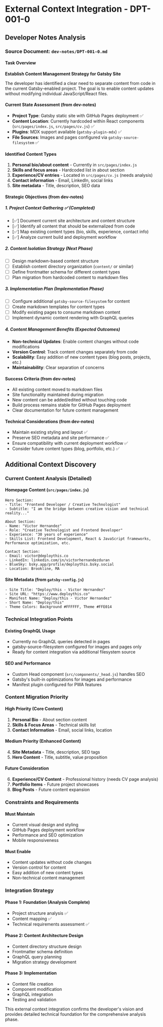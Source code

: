 # External Context Integration - DPT-001-0

## Developer Notes Analysis

### Source Document: `dev-notes/DPT-001-0.md`

#### Task Overview
**Establish Content Management Strategy for Gatsby Site**

The developer has identified a clear need to separate content from code in the current Gatsby-enabled project. The goal is to enable content updates without modifying individual JavaScript/React files.

#### Current State Assessment (from dev-notes)
- **Project Type**: Gatsby static site with GitHub Pages deployment ✅
- **Content Location**: Currently hardcoded within React components (`src/pages/index.js`, `src/pages/cv.js`) ✅
- **Plugins**: MDX support available (`gatsby-plugin-mdx`) ✅
- **File Sources**: Images and pages configured via `gatsby-source-filesystem` ✅

#### Identified Content Types
1. **Personal bio/about content** - Currently in `src/pages/index.js`
2. **Skills and focus areas** - Hardcoded list in about section
3. **Experience/CV entries** - Located in `src/pages/cv.js` (needs analysis)
4. **Contact information** - Email, LinkedIn, social links
5. **Site metadata** - Title, description, SEO data

#### Strategic Objectives (from dev-notes)

##### 1. Project Context Gathering ✅ (Completed)
- [✅] Document current site architecture and content structure
- [✅] Identify all content that should be externalized from code
- [✅] Map existing content types (bio, skills, experience, contact info)
- [✅] Analyze current build and deployment workflow

##### 2. Content Isolation Strategy (Next Phase)
- [ ] Design markdown-based content structure
- [ ] Establish content directory organization (`content/` or similar)
- [ ] Define frontmatter schema for different content types
- [ ] Plan migration from hardcoded content to markdown files

##### 3. Implementation Plan (Implementation Phase)
- [ ] Configure additional `gatsby-source-filesystem` for content
- [ ] Create markdown templates for content types
- [ ] Modify existing pages to consume markdown content
- [ ] Implement dynamic content rendering with GraphQL queries

##### 4. Content Management Benefits (Expected Outcomes)
- **Non-technical Updates**: Enable content changes without code modifications
- **Version Control**: Track content changes separately from code
- **Scalability**: Easy addition of new content types (blog posts, projects, etc.)
- **Maintainability**: Clear separation of concerns

#### Success Criteria (from dev-notes)
- All existing content moved to markdown files
- Site functionality maintained during migration
- New content can be added/edited without touching code
- Build process remains stable for GitHub Pages deployment
- Clear documentation for future content management

#### Technical Considerations (from dev-notes)
- Maintain existing styling and layout ✅
- Preserve SEO metadata and site performance ✅
- Ensure compatibility with current deployment workflow ✅
- Consider future content types (blog, portfolio, etc.) ✅

## Additional Context Discovery

### Current Content Analysis (Detailed)

#### Homepage Content (`src/pages/index.js`)
```
Hero Section:
- Title: "Frontend Developer / Creative Technologist"
- Subtitle: "I am the bridge between creative vision and technical reality..."

About Section:
- Name: "Victor Hernandez"
- Role: "Creative Technologist and Frontend Developer"
- Experience: "30 years of experience"
- Skills List: Frontend Development, React & JavaScript frameworks, Performance optimization, etc.

Contact Section:
- Email: victor@deploythis.co
- LinkedIn: linkedin.com/in/victorhernandezduran
- BlueSky: bsky.app/profile/deploythis.bsky.social
- Location: Brookline, MA
```

#### Site Metadata (from `gatsby-config.js`)
```
- Site Title: "Deploy/this - Victor Hernandez"
- Site URL: "https://www.deploythis.co"
- Manifest Name: "Deploy/this - Victor Hernandez"
- Short Name: "Deploy/this"
- Theme Colors: Background #FFFFFF, Theme #FFE014
```

### Technical Integration Points

#### Existing GraphQL Usage
- Currently no GraphQL queries detected in pages
- gatsby-source-filesystem configured for images and pages only
- Ready for content integration via additional filesystem source

#### SEO and Performance
- Custom Head component (`src/components/_head.js`) handles SEO
- Gatsby's built-in optimizations for images and performance
- Manifest plugin configured for PWA features

### Content Migration Priority

#### High Priority (Core Content)
1. **Personal Bio** - About section content
2. **Skills & Focus Areas** - Technical skills list
3. **Contact Information** - Email, social links, location

#### Medium Priority (Enhanced Content)
4. **Site Metadata** - Title, description, SEO tags
5. **Hero Content** - Title, subtitle, value proposition

#### Future Consideration
6. **Experience/CV Content** - Professional history (needs CV page analysis)
7. **Portfolio Items** - Future project showcases
8. **Blog Posts** - Future content expansion

### Constraints and Requirements

#### Must Maintain
- Current visual design and styling
- GitHub Pages deployment workflow
- Performance and SEO optimization
- Mobile responsiveness

#### Must Enable
- Content updates without code changes
- Version control for content
- Easy addition of new content types
- Non-technical content management

### Integration Strategy

#### Phase 1: Foundation (Analysis Complete)
- Project structure analysis ✅
- Content mapping ✅
- Technical requirements assessment ✅

#### Phase 2: Content Architecture Design
- Content directory structure design
- Frontmatter schema definition
- GraphQL query planning
- Migration strategy development

#### Phase 3: Implementation
- Content file creation
- Component modification
- GraphQL integration
- Testing and validation

This external context integration confirms the developer's vision and provides detailed technical foundation for the comprehensive analysis phase.